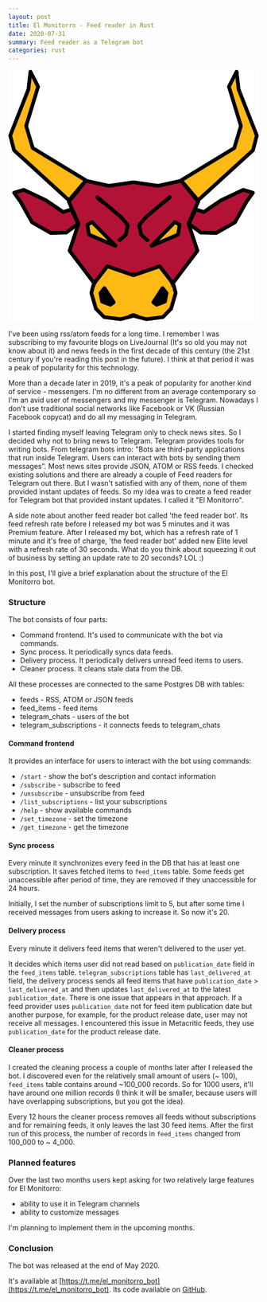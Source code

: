 ```yaml
---
layout: post
title: El Monitorro - Feed reader in Rust
date: 2020-07-31
summary: Feed reader as a Telegram bot
categories: rust
---
```


![el-monitorro](/images/2020-07-31-el-monitorro.png)

I've been using rss/atom feeds for a long time. I remember I was subscribing to my favourite blogs on LiveJournal (It's so old you may not know about it) and news feeds in the first decade of this century (the 21st century if you're reading this post in the future). I think at that period it was a peak of popularity for this technology.

More than a decade later in 2019, it's a peak of popularity for another kind of service - messengers. I'm no different from an average contemporary so I'm an avid user of messengers and my messenger is Telegram. Nowadays I don't use traditional social networks like Facebook or VK (Russian Facebook copycat) and do all my messaging in Telegram.

I started finding myself leaving Telegram only to check news sites. So I decided why not to bring news to Telegram. Telegram provides tools for writing bots. From telegram bots intro: "Bots are third-party applications that run inside Telegram. Users can interact with bots by sending them messages". Most news sites provide JSON, ATOM or RSS feeds. I checked existing solutions and there are already a couple of Feed readers for Telegram out there. But I wasn't satisfied with any of them, none of them provided instant updates of feeds.  So my idea was to create a feed reader for Telegram bot that provided instant updates. I called it "El Monitorro".

A side note about another feed reader bot called 'the feed reader bot'. Its feed refresh rate before I released my bot was 5 minutes and it was Premium feature. After I released my bot, which has a refresh rate of 1 minute and it's free of charge, 'the feed reader bot' added new Elite level with a refresh rate of 30 seconds. What do you think about squeezing it out of business by setting an update rate to 20 seconds? LOL :)

In this post, I'll give a brief explanation about the structure of the El Monitorro bot.

### Structure

The bot consists of four parts:

- Command frontend. It's used to communicate with the bot via commands.
- Sync process. It periodically syncs data feeds.
- Delivery process. It periodically delivers unread feed items to users.
- Cleaner process. It cleans stale data from the DB.

All these processes are connected to the same Postgres DB with tables:
- feeds - RSS, ATOM or JSON feeds
- feed_items - feed items
- telegram_chats - users of the bot
- telegram_subscriptions - it connects feeds to telegram_chats

#### Command frontend

It provides an interface for users to interact with the bot using commands:

- `/start` - show the bot's description and contact information
- `/subscribe` - subscribe to feed
- `/unsubscribe` - unsubscribe from feed
- `/list_subscriptions` - list your subscriptions
- `/help` - show available commands
- `/set_timezone` - set the timezone
- `/get_timezone` - get the timezone

#### Sync process

Every minute it synchronizes every feed in the DB that has at least one subscription. It saves fetched items to `feed_items` table. Some feeds get unaccessible after period of time, they are removed if they unaccessible for 24 hours.

Initially, I set the number of subscriptions limit to 5, but after some time I received messages from users asking to increase it. So now it's 20.

#### Delivery process

Every minute it delivers feed items that weren't delivered to the user yet.

It decides which items user did not read based on `publication_date` field in the `feed_items` table. `telegram_subscriptions` table has `last_delivered_at` field, the delivery process sends all feed items that have `publication_date` > `last_delivered_at` and then updates `last_delivered_at` to the latest `publication_date`. There is one issue that appears in that approach. If a feed provider uses `publication_date` not for feed item publication date but another purpose, for example, for the product release date, user may not receive all messages. I encountered this issue in Metacritic feeds, they use `publication_date` for the product release date.

#### Cleaner process

I created the cleaning process a couple of months later after I released the bot. I discovered even for the relatively small amount of users (~ 100), `feed_items` table contains around ~100_000 records. So for 1000 users, it'll have around one million records (I think it will be smaller, because users will have overlapping subscriptions, but you got the idea).

Every 12 hours the cleaner process removes all feeds without subscriptions and for remaining feeds, it only leaves the last 30 feed items. After the first run of this process, the number of records in `feed_items` changed from 100_000 to ~ 4_000.

### Planned features

Over the last two months users kept asking for two relatively large features for El Monitorro:

- ability to use it in Telegram channels
- ability to customize messages

I'm planning to implement them in the upcoming months.

### Conclusion

The bot was released at the end of May 2020.

It's available at [https://t.me/el_monitorro_bot](https://t.me/el_monitorro_bot). Its code available on [GitHub](https://github.com/ayrat555/el_monitorro).
